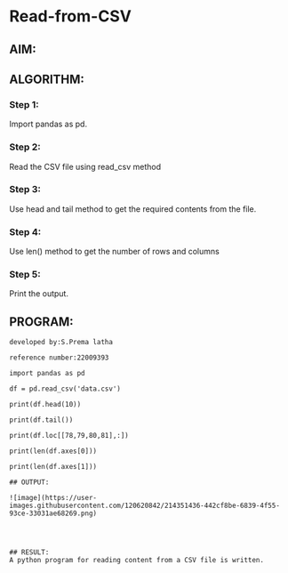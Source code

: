 # Read-from-CSV

## AIM:

## ALGORITHM:
### Step 1:

Import pandas as pd.

### Step 2:

Read the CSV file using read_csv method

### Step 3:

Use head and tail method to get the required contents from the file.

### Step 4:

Use len() method to get the number of rows and columns

### Step 5:

Print the output.

## PROGRAM:
```
developed by:S.Prema latha

reference number:22009393

import pandas as pd

df = pd.read_csv('data.csv')

print(df.head(10))

print(df.tail())

print(df.loc[[78,79,80,81],:])

print(len(df.axes[0]))

print(len(df.axes[1]))

## OUTPUT:

![image](https://user-images.githubusercontent.com/120620842/214351436-442cf8be-6839-4f55-93ce-33031ae68269.png)




## RESULT:
A python program for reading content from a CSV file is written.
